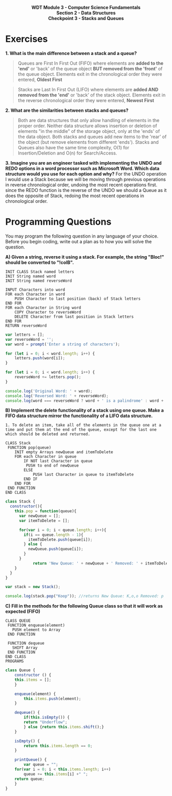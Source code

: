 <p style="text-align: center; font-weight:bold">WDT Module 3 - Computer Science Fundamentals<br>Section 2 - Data Structures<br>Checkpoint 3 - Stacks and Queues</p>

# Exercises
**1. What is the main difference between a stack and a queue?**
> Queues are First In First Out (FIFO) where elements are **added to the 'end'** or 'back' of the queue object **BUT removed from the 'front'** of the queue object. Elements exit in the chronological order they were entered, **Oldest First**

>Stacks are Last In First Out (LIFO) where elements are **added AND removed from the 'end'** or 'back' of the stack object. Elements exit in the reverse chronological order they were entered, **Newest First**

**2. What are the similarities between stacks and queues?**
> Both are data structures that only allow handling of elements in the proper order. Neither data structure allows insertion or deletion of elements "in the middle" of the storage object, only at the 'ends' of the data object.  Both stacks and queues add new items to the 'rear' of the object (but remove elements from different 'ends'). Stacks and Queues also have the same time complexity, O(1) for Insertion/Deletion and O(n) for Search/Access.

**3. Imagine you are an engineer tasked with implementing the UNDO and REDO options in a word processor such as Microsoft Word. Which data structure would you use for each option and why?**
For the UNDO operation I would use a Stack because we will be moving through previous operations in reverse chronological order, undoing the most recent operations first.  since the REDO function is the reverse of the UNDO we should a Queue as it does the opposite of Stack, redoing the most recent operations in chronological order.

# Programming Questions
You may program the following question in any language of your choice. Before you begin coding, write out a plan as to how you will solve the question.

**A) Given a string, reverse it using a stack. For example, the string "Bloc!" should be converted to "!colB".**
```psuedocode
INIT CLASS Stack named letters
INIT String named word
INIT String named reverseWord

INPUT Characters into word
FOR each Character in word
	PUSH Character to last position (back) of Stack letters
END FOR
FOR each Character in String word
	COPY Character to reverseWord
	DELETE Character from last position in Stack letters
END FOR
RETURN reverseWord
```

```javascript
var letters = [];
var reverseWord = '';
var word = prompt('Enter a string of characters');

for (let i = 0; i < word.length; i++) {
	letters.push(word[i]);
}

for (let i = 0; i < word.length; i++) {
	reverseWord += letters.pop();
}

console.log('Original Word: ' + word);
console.log('Reversed Word: ' + reverseWord);
console.log(word === reverseWord ? word + ' is a palindrome' : word + ' is not a palindrome');

```

**B) Implement the delete functionality of a stack using one queue. Make a FIFO data structure mirror the functionality of a LIFO data structure.**

	1. To delete an item, take all of the elements in the queue one at a time and put them at the end of the queue, except for the last one which should be deleted and returned.

```psuedocode
CLASS Stack
 FUNCTION pop(queue)
	INIT empty Arrays newQueue and itemToDelete
	FOR each Character in queue
	 	IF NOT last Character in queue
		 PUSH to end of newQueue
		ELSE
			PUSH last Character in queue to itemToDelete
		END IF
	END FOR
 END FUNCTION
END CLASS
```

```javascript
class Stack {
  constructor(){
    this.pop = function(queue){
      var newQueue = [];
      var itemToDelete = [];

      for(var i = 0; i < queue.length; i++){
        if(i == queue.length - 1){
          itemToDelete.push(queue[i]);
        } else {
          newQueue.push(queue[i]);
        }
      }
			return 'New Queue: ' + newQueue + ' Removed: ' + itemToDelete;
    }
  }
}

var stack = new Stack();

console.log(stack.pop("Koop")); //returns New Queue: K,o,o Removed: p
```
**C) Fill in the methods for the following Queue class so that it will work as expected (FIFO)**
```
CLASS QUEUE
 FUNCTION enqueue(element)
   PUSH element to Array
 END FUNCTION

 FUNCTION dequeue
   SHIFT Array
 END FUNCTION
END CLASS
PROGRAMS
```

```javascript
class Queue {
	constructor () {
	this.items = [];
	}

	enqueue(element) {
		this.items.push(element);
	}

	dequeue() {
		if(this.isEmpty()) {
        return "Underflow";
		} else {return this.items.shift();}
	}

	isEmpty() {
		return this.items.length == 0;
	}

	printQueue() {
		var queue = "";
    for(var i = 0; i < this.items.length; i++)
        queue += this.items[i] +" ";
    return queue;
	}
}

```
